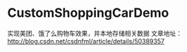 # CustomShoppingCarDemo
实现美团、饿了么购物车效果，并本地存储相关数据
文章地址：http://blog.csdn.net/csdnfml/article/details/50389357
